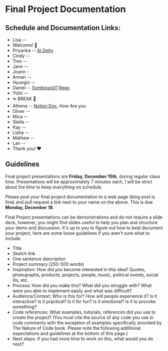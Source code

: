 # Final Project Documentation

## Schedule and Documentation Links:

- Lisa --
- Welcome! 👋
- Priyanka -- [AI Deity](https://www.priyankamakin.com/blog/itp-programming-a2z-final-project-progress)
- Cindy --
- Tres --
- Jane --
- Joann - 
- Annan --
- Hyungin --
- Daniel -- [SymbiosisV1](https://dannoblem.github.io/SymbiosisThreeJS/) [Repo](https://github.com/DanNoblem/SymbiosisThreeJS?tab=readme-ov-file)
- Yizhi --
- ☕️ BREAK 🍹
- Athena -- [Notion Doc](https://www.notion.so/athenazhou/Documentation-5eada2f2b9694a01a9efb24b89e30bd4?pvs=4), How Are you
- Oliver --
- Mica -- 
- Stella --
- Kay --
- Lisha --
- Mathew -- 
- Lan -- 
- Thank you! ❤️

## Guidelines

Final project presentations are **Friday, December 15th**, during regular class time. Presentations will be approximately 7 minutes each, I will be strict about the time to keep everything on schedule.

Please post your final project documentation to a web page (blog post is fine) and pull request a link next to your name on the above. This is due **Monday, December 18**.

Final Project presentations can be demonstrations and do not require a slide deck, however, you might find slides useful to help you plan and structure your demo and discussion. It's up to you to figure out how to best document your project, here are some loose guidelines if you aren't sure what to include.

- Title
- Sketch link
- One sentence description
- Project summary (250-500 words)
- Inspiration: How did you become interested in this idea? Quotes, photographs, products, projects, people, music, political events, social ills, etc.
- Process: How did you make this? What did you struggle with? What were you able to implement easily and what was difficult?
- Audience/Context: Who is this for? How will people experience it? Is it interactive? Is it practical? Is it for fun? Is it emotional? Is it to provoke something?
- Code references: What examples, tutorials, references did you use to create the project? (You must cite the source of any code you use in code comments with the exception of examples specifically provided by The Nature of Code book. Please note the following additional expectations and guidelines at the bottom of this page.)
- Next steps: If you had more time to work on this, what would you do next?

